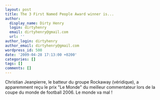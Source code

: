 ```yaml
---
layout: post
title: The 3 First Named People Award winner is...
author:
  display_name: Dirty Henry
  login: dirtyhenry
  email: dirtyhenry@gmail.com
  url: ''
author_login: dirtyhenry
author_email: dirtyhenry@gmail.com
wordpress_id: 500
date: '2009-04-28 17:13:00 +0200'
categories: []
tags: []
comments: []
---
```

Christian Jeanpierre, le batteur du groupe Rockaway (véridique), a apparemment reçu le prix "Le Monde" du meilleur commentateur lors de la coupe du monde de football 2006. Le monde va mal !

